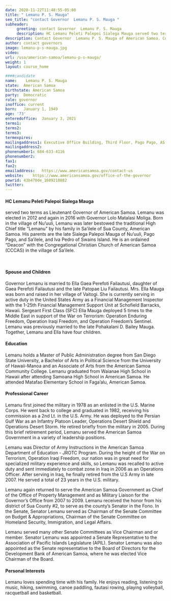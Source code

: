 ```yaml
---
date: 2020-11-22T11:48:55-05:00
title: " Lemanu P. S. Mauga"
seo_title: "contact Governor  Lemanu P. S. Mauga "
subheader:
     greeting: contact Governor  Lemanu P. S. Mauga 
     description: HC Lemanu Peleti Palepoi Sialega Mauga served two terms as Lieutenant Governor of American Samoa. Lemanu was elected in 2012 and again in 2016 with Governor Lolo Matalasi Moliga. Born in the village of Nu’uuli, Lemanu was later bestowed the traditional High Chief title “Lemanu” by his family in Sa’ilele of Sua County, American Samoa. His parents are the late Sialega Palepoi Mauga of Nu’uuli, Pago Pago, and Sa’ilele, and Iva Pedro of Swains Island. He is an ordained “Deacon” with the Congregational Christian Church of American Samoa (CCCAS) in the village of Sa’ilele.
description: Contact Governor  Lemanu P. S. Mauga of American Samoa. Contact information for  Lemanu P. S. Mauga includes his email address, phone number, and mailing address.
author: contact governors
image: lemanu-p-s-mauga.jpg
video:
url: /usa/american-samoa/lemanu-p-s-mauga/
weight: 1
layout: course_home

####candidate
name:	 Lemanu P. S. Mauga
state:	American Samoa
birthstate: American Samoa
party:	Democratic
role: governor
inoffice: current
born:	January 1, 1949
age: '73'
enteredoffice:	January 3, 2021
terms1:
terms2: 
terms3: 
termexpires:	
mailingaddress1: Executive Office Building, Third Floor, Pago Pago, AS 96799
mailingaddress2:		
phonenumber1: 684-633-4116
phonenumber2:	
fax1:
fax2: 
emailaddress:	https://www.americansamoa.gov/contact-us
website:	https://www.americansamoa.gov/office-of-the-governor
powrid: 43b470de_1609210882
twitter:
---
```


#### HC Lemanu Peleti Palepoi Sialega Mauga
served two terms as Lieutenant Governor of American Samoa. Lemanu was elected in 2012 and again in 2016 with Governor Lolo Matalasi Moliga. Born in the village of Nu’uuli, Lemanu was later bestowed the traditional High Chief title “Lemanu” by his family in Sa’ilele of Sua County, American Samoa. His parents are the late Sialega Palepoi Mauga of Nu’uuli, Pago Pago, and Sa’ilele, and Iva Pedro of Swains Island. He is an ordained “Deacon” with the Congregational Christian Church of American Samoa (CCCAS) in the village of Sa’ilele.

​

#### Spouse and Children
Governor Lemanu is married to Ella Gaea Perefoti Failautusi, daughter of Gaea Perefoti Failautusi and the late Patopae Liu Failautusi. Mrs. Ella Mauga was born and raised in her village of Vaitogi. She is currently serving in active duty in the United States Army as a Financial Management Inspector with the 1-25th Financial Management Support Unit at Schofield Barracks, Hawaii. Sergeant First Class (SFC) Ella Mauga deployed 5 times to the Middle East in support of the War on Terrorism: Operation Enduring Freedom, Operation Iraqi Freedom, and Operation Freedom’s Sentinel. Lemanu was previously married to the late Pohakalani D. Bailey Mauga. Together, Lemanu and Ella have four children.

#### Education
Lemanu holds a Master of Public Administration degree from San Diego State University, a Bachelor of Arts in Political Science from the University of Hawaii-Manoa and an Associate of Arts from the American Samoa Community College. Lemanu graduated from Waianae High School in Hawaii after attending Samoana High School in American Samoa. He attended Matafao Elementary School in Faga’alu, American Samoa.

#### Professional Career
Lemanu first joined the military in 1978 as an enlisted in the U.S. Marine Corps. He went back to college and graduated in 1982, receiving his commission as a 2nd Lt. in the U.S. Army. He was deployed to the Persian Gulf War as an Infantry Platoon Leader, Operations Desert Shield and Operations Desert Storm. He retired briefly from the military in 2005. During this brief retirement period, Lemanu served the American Samoa Government in a variety of leadership positions.

Lemanu was Director of Army Instructions in the American Samoa Department of Education - JROTC Program. During the height of the War on Terrorism, Operation Iraqi Freedom, our nation was in great need for specialized military experience and skills, so Lemanu was recalled to active duty and sent immediately to combat zone in Iraq in 2006 as an Operations Officer. After serving in Iraq, he finally retired from the U.S Army in late 2007. He served a total of 23 years in the U.S. military.

Lemanu again returned to serve the American Samoa Government as Chief of the Office of Property Management and as Military Liaison for the Governor’s Office from 2007 to 2009. Lemanu received the honor from his district of Sua County #2, to serve as the county’s Senator in the Fono. In the Senate, Senator Lemanu served as Chairman of the Senate Committee on Budget & Appropriations, Chairman of the Senate Committee on Homeland Security, Immigration, and Legal Affairs.


Lemanu served many other Senate Committees as Vice Chairman and or member. Senator Lemanu was appointed a Senate Representative to the Association of Pacific Islands Legislature (APIL). Senator Lemanu was also appointed as the Senate representative to the Board of Directors for the Development Bank of American Samoa, where he was elected Vice Chairman of the Board.


#### Personal Interests
Lemanu loves spending time with his family. He enjoys reading, listening to music, hiking, swimming, canoe paddling, fautasi rowing, playing volleyball, racquetball and basketball.


